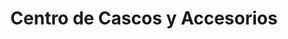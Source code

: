 ---
title: "Centro de Cascos y Accesorios"
url: /pereira/centro-de-cascos-y-accesorios/
shop: Allgemein
---